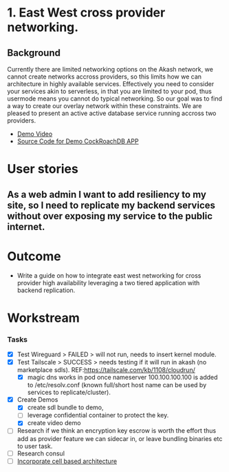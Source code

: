 # 1. East West cross provider networking.

## Background

Currently there are limited networking options on the Akash network, we cannot create networks accross providers, so this limits how we can architecture in highly available services. Effectively you need to consider your services akin to serverless, in that you are limited to your pod, thus usermode means you cannot do typical networking. So our goal was to find a way to create our overlay network within these constraints. We are pleased to present an active active database service running accross two providers.

- [Demo Video](https://ody.sh/jYN7U46grF)
- [Source Code for Demo CockRoachDB APP](https://github.com/Cypherpunk-Labs/akash-demo-app-cockroachdb)

# User stories

## As a web admin I want to add resiliency to my site, so I need to replicate my backend services without over exposing my service to the public internet.

# Outcome

- Write a guide on how to integrate east west networking for cross provider high availability leveraging a two tiered application with backend replication.  

# Workstream

### Tasks

- [x] Test Wireguard > FAILED > will not run, needs to insert kernel module.
- [x] Test Tailscale > SUCCESS > needs testing if it will run in akash (no marketplace sdls). REF:https://tailscale.com/kb/1108/cloudrun/
  - [x] magic dns works in pod once nameserver 100.100.100.100 is added to /etc/resolv.conf (known full/short host name can be used by services to replicate/cluster).
- [x] Create Demos
  - [x] create sdl bundle to demo, 
  - [ ] leverage confidential container to protect the key.
  - [x] create video demo
- [ ] Research if we think an encryption key escrow is worth the effort thus add as provider feature we can sidecar in, or leave bundling binaries etc to user task.
- [ ] Research consul
- [ ] [Incorporate cell based architecture](https://github.com/wso2/reference-architecture/blob/master/reference-architecture-cell-based.md)
